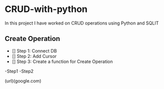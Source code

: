 # CRUD-with-python
In this project I have worked on CRUD operations using Python and SQLIT

## Create Operation
- [] Step 1: Connect DB
- [] Step 2: Add Cursor
- [] Step 3: Create a function for Create Operation

-Step1
-Step2

(url)(google.com)
